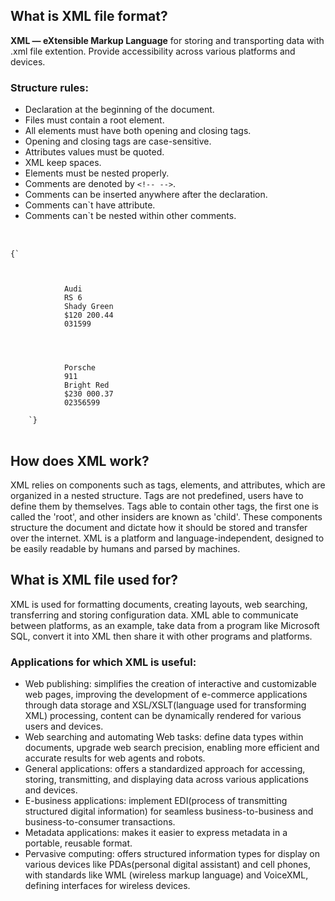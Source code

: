 ## What is XML file format?

**<a id="xmlAnchor"></a>XML — eXtensible Markup Language** for storing and transporting data with .xml file extention. Provide accessibility across various platforms and devices.

### Structure rules:

-   Declaration at the beginning of the document.
-   Files must contain a root element.
-   All elements must have both opening and closing tags.
-   Opening and closing tags are case-sensitive.
-   Attributes values must be quoted.
-   XML keep spaces.
-   Elements must be nested properly.
-   Comments are denoted by `<!-- -->`.
-   Comments can be inserted anywhere after the declaration.
-   Comments can`t have attribute.
-   Comments can`t be nested within other comments.

<pre>


<code class="language-xml hljs">{`<?xml version="1.0" encoding="UTF-8"?> <!--Information about XML, declaration-->

    <Catalog>
        <Car>
            <Brand>Audi</Brand>
            <Model>RS 6</Model>
            <Color>Shady Green</Color>
            <Price sale="true">$120 200.44</Price> <!--Descriptors names="values" called attributes-->
            <BodyNumber>031599</BodyNumber>
        </Car>

        <!--Values inside tags is a content-->
        <Car>
            <Brand>Porsche</Brand>
            <Model>911</Model>
            <Color>Bright Red</Color>
            <Price>$230 000.37</Price>
            <BodyNumber>02356599</BodyNumber>
        </Car>
    </Catalog>`}
</code>
</pre>

## How does XML work?

XML relies on components such as tags, elements, and attributes, which are organized in a nested structure. Tags are not predefined, users have to define them by themselves. Tags able
to contain other tags, the first one is called the 'root', and other insiders are known as 'child'. These components structure the document and dictate how it should be stored and
transfer over the internet. XML is a platform and language-independent, designed to be easily readable by humans and parsed by machines.

## What is XML file used for?

XML is used for formatting documents, creating layouts, web searching, transferring and storing configuration data. XML able to communicate between platforms, as an example, take data
from a program like Microsoft SQL, convert it into XML then share it with other programs and platforms.

### Applications for which XML is useful:

-   Web publishing: simplifies the creation of interactive and customizable web pages, improving the development of e-commerce applications through data storage and XSL/XSLT(language
    used for transforming XML) processing, content can be dynamically rendered for various users and devices.
-   Web searching and automating Web tasks: define data types within documents, upgrade web search precision, enabling more efficient and accurate results for web agents and robots.
-   General applications: offers a standardized approach for accessing, storing, transmitting, and displaying data across various applications and devices.
-   E-business applications: implement EDI(process of transmitting structured digital information) for seamless business-to-business and business-to-consumer transactions.
-   Metadata applications: makes it easier to express metadata in a portable, reusable format.
-   Pervasive computing: offers structured information types for display on various devices like PDAs(personal digital assistant) and cell phones, with standards like WML
    (wireless markup language) and VoiceXML, defining interfaces for wireless devices.
